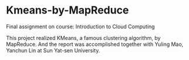 # Kmeans-by-MapReduce
Final assignment on course: Introduction to Cloud Computing

This project realized KMeans, a famous clustering algorithm, by MapReduce. And the report was accomplished together with Yuling Mao, Yanchun Lin at Sun Yat-sen University. 
